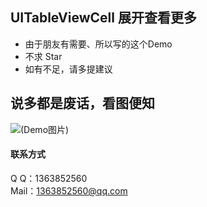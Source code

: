 ## UITableViewCell 展开查看更多
* 由于朋友有需要、所以写的这个Demo
* 不求 Star 
* 如有不足，请多提建议

## 说多都是废话，看图便知
![(Demo图片)](http://ww2.sinaimg.cn/mw690/00668vF9jw1etwfsujl2wg308h0f9api.gif)


#### 联系方式  <br />
Q    Q：1363852560 <br />
Mail：1363852560@qq.com<br />
